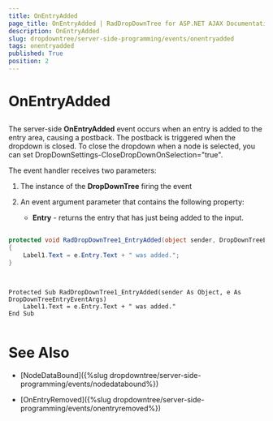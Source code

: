 ```yaml
---
title: OnEntryAdded
page_title: OnEntryAdded | RadDropDownTree for ASP.NET AJAX Documentation
description: OnEntryAdded
slug: dropdowntree/server-side-programming/events/onentryadded
tags: onentryadded
published: True
position: 2
---
```


# OnEntryAdded



## 

The server-side **OnEntryAdded** event occurs when an entry is added to the entry area, causing a postback. The postback is triggered when the dropdown is closed. To close the dropdown when a node is selected, you can set DropDownSettings-CloseDropDownOnSelection="true".

The event handler receives two parameters:

1. The instance of the **DropDownTree** firing the event

2. An event argument parameter that contains the following property:

	* **Entry** - returns the entry that has just being added to the input.
	
	
	
````C#
	
protected void RadDropDownTree1_EntryAdded(object sender, DropDownTreeEntryEventArgs e)
{
	Label1.Text = e.Entry.Text + " was added.";
}
	
````
````VB.NET
	
Protected Sub RadDropDownTree1_EntryAdded(sender As Object, e As DropDownTreeEntryEventArgs)
	Label1.Text = e.Entry.Text + " was added."
End Sub
	
````


# See Also

 * [NodeDataBound]({%slug dropdowntree/server-side-programming/events/nodedatabound%})

 * [OnEntryRemoved]({%slug dropdowntree/server-side-programming/events/onentryremoved%})
